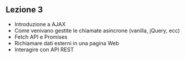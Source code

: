 ## Lezione 3

- Introduzione a AJAX
- Come venivano gestite le chiamate asincrone (vanilla, jQuery, ecc)
- Fetch API e Promises
- Richiamare dati esterni in una pagina Web
- Interagire con API REST
